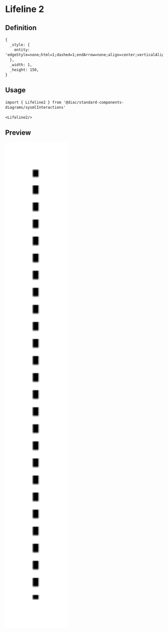 # Lifeline 2

## Definition

```
{
  _style: { 
    entity: 'edgeStyle=none;html=1;dashed=1;endArrow=none;align=center;verticalAlign=bottom;exitX=0.5;exitY=1;',
  },
  _width: 1,
  _height: 150,
}
```

## Usage

```
import { Lifeline2 } from '@diac/standard-components-diagrams/sysmlInteractions'

<Lifeline2/>
```

## Preview

<img src="./lifeline-2.png" width="200"/>
